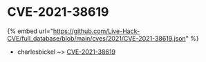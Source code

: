 # CVE-2021-38619
{% embed url="https://github.com/Live-Hack-CVE/full_database/blob/main/cves/2021/CVE-2021-38619.json" %}

* charlesbickel ~> [CVE-2021-38619](https://www.alice-snow.ru/2021/database/cve-2021-38619/cve-2021-38619-charlesbickel)